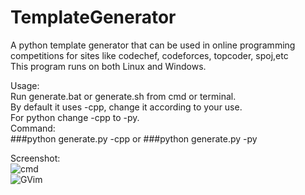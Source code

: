# TemplateGenerator
A python template generator that can be used in online programming competitions for sites like codechef, codeforces, 
topcoder, spoj,etc
<br/>
This program runs on both Linux and Windows.<br/>

Usage:<br/>
Run generate.bat or generate.sh from cmd or terminal.  <br/>
By default it uses -cpp, change it according to your use.  <br/>
For python change -cpp to -py.  <br/>
Command:  <br/>
###python generate.py -cpp
or
###python generate.py -py

Screenshot:<br/>
![cmd](https://db.tt/tOWx4jlN?raw=true "TemplateGenerator")<br/>
![GVim](https://db.tt/uUZ5MATm?raw=true "GVim after executing commands")<br/>
